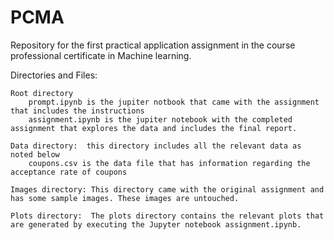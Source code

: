 # PCMA
Repository for the first practical application assignment in the course professional certificate in Machine learning.

Directories and Files:

    Root directory
        prompt.ipynb is the jupiter notbook that came with the assignment that includes the instructions
        assignment.ipynb is the jupiter notebook with the completed assignment that explores the data and includes the final report.

    Data directory:  this directory includes all the relevant data as noted below
        coupons.csv is the data file that has information regarding the acceptance rate of coupons

    Images directory: This directory came with the original assignment and has some sample images. These images are untouched.

    Plots directory:  The plots directory contains the relevant plots that are generated by executing the Jupyter notebook assignment.ipynb. 